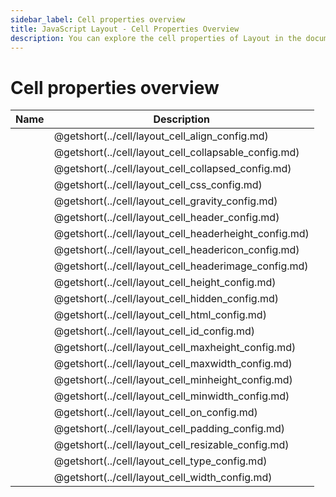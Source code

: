 ```yaml
---
sidebar_label: Cell properties overview
title: JavaScript Layout - Cell Properties Overview 
description: You can explore the cell properties of Layout in the documentation of the DHTMLX JavaScript UI library. Browse developer guides and API reference, try out code examples and live demos, and download a free 30-day evaluation version of DHTMLX Suite 7.
---
```


# Cell properties overview

| Name                                                   | Description                                                   |
| ------------------------------------------------------ | ------------------------------------------------------------- |
| [](../cell/layout_cell_align_config.md)        | @getshort(../cell/layout_cell_align_config.md)        |
| [](../cell/layout_cell_collapsable_config.md)  | @getshort(../cell/layout_cell_collapsable_config.md)  |
| [](../cell/layout_cell_collapsed_config.md)    | @getshort(../cell/layout_cell_collapsed_config.md)    |
| [](../cell/layout_cell_css_config.md)          | @getshort(../cell/layout_cell_css_config.md)          |
| [](../cell/layout_cell_gravity_config.md)      | @getshort(../cell/layout_cell_gravity_config.md)      |
| [](../cell/layout_cell_header_config.md)       | @getshort(../cell/layout_cell_header_config.md)       |
| [](../cell/layout_cell_headerheight_config.md) | @getshort(../cell/layout_cell_headerheight_config.md) |
| [](../cell/layout_cell_headericon_config.md)   | @getshort(../cell/layout_cell_headericon_config.md)   |
| [](../cell/layout_cell_headerimage_config.md)  | @getshort(../cell/layout_cell_headerimage_config.md)  |
| [](../cell/layout_cell_height_config.md)       | @getshort(../cell/layout_cell_height_config.md)       |
| [](../cell/layout_cell_hidden_config.md)       | @getshort(../cell/layout_cell_hidden_config.md)       |
| [](../cell/layout_cell_html_config.md)         | @getshort(../cell/layout_cell_html_config.md)         |
| [](../cell/layout_cell_id_config.md)           | @getshort(../cell/layout_cell_id_config.md)           |
| [](../cell/layout_cell_maxheight_config.md)    | @getshort(../cell/layout_cell_maxheight_config.md)    |
| [](../cell/layout_cell_maxwidth_config.md)     | @getshort(../cell/layout_cell_maxwidth_config.md)     |
| [](../cell/layout_cell_minheight_config.md)    | @getshort(../cell/layout_cell_minheight_config.md)    |
| [](../cell/layout_cell_minwidth_config.md)     | @getshort(../cell/layout_cell_minwidth_config.md)     |
| [](../cell/layout_cell_on_config.md)           | @getshort(../cell/layout_cell_on_config.md)           |
| [](../cell/layout_cell_padding_config.md)      | @getshort(../cell/layout_cell_padding_config.md)      |
| [](../cell/layout_cell_resizable_config.md)    | @getshort(../cell/layout_cell_resizable_config.md)    |
| [](../cell/layout_cell_type_config.md)         | @getshort(../cell/layout_cell_type_config.md)         |
| [](../cell/layout_cell_width_config.md)        | @getshort(../cell/layout_cell_width_config.md)        |
